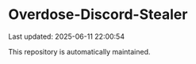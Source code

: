 # Overdose-Discord-Stealer

Last updated: 2025-06-11 22:00:54

This repository is automatically maintained.
